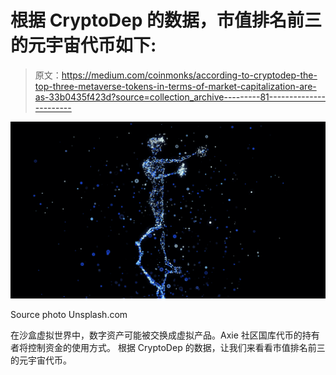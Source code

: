 # 根据 CryptoDep 的数据，市值排名前三的元宇宙代币如下:

> 原文：<https://medium.com/coinmonks/according-to-cryptodep-the-top-three-metaverse-tokens-in-terms-of-market-capitalization-are-as-33b0435f423d?source=collection_archive---------81----------------------->

![](img/2f5abea3d28ec7f769eadf319c889fa2.png)

Source photo Unsplash.com

在沙盒虚拟世界中，数字资产可能被交换成虚拟产品。Axie 社区国库代币的持有者将控制资金的使用方式。
根据 CryptoDep 的数据，让我们来看看市值排名前三的元宇宙代币。